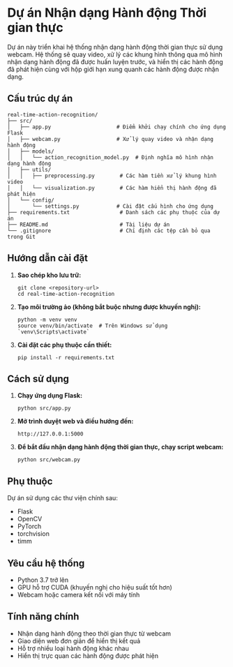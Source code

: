 # Dự án Nhận dạng Hành động Thời gian thực

Dự án này triển khai hệ thống nhận dạng hành động thời gian thực sử dụng webcam. Hệ thống sẽ quay video, xử lý các khung hình thông qua mô hình nhận dạng hành động đã được huấn luyện trước, và hiển thị các hành động đã phát hiện cùng với hộp giới hạn xung quanh các hành động được nhận dạng.

## Cấu trúc dự án

```
real-time-action-recognition/
├── src/
│   ├── app.py                     # Điểm khởi chạy chính cho ứng dụng Flask
│   ├── webcam.py                  # Xử lý quay video và nhận dạng hành động
│   ├── models/
│   │   └── action_recognition_model.py  # Định nghĩa mô hình nhận dạng hành động
│   ├── utils/
│   │   ├── preprocessing.py        # Các hàm tiền xử lý khung hình video
│   │   └── visualization.py        # Các hàm hiển thị hành động đã phát hiện
│   └── config/
│       └── settings.py            # Cài đặt cấu hình cho ứng dụng
├── requirements.txt                # Danh sách các phụ thuộc của dự án
├── README.md                       # Tài liệu dự án
└── .gitignore                      # Chỉ định các tệp cần bỏ qua trong Git
```

## Hướng dẫn cài đặt

1. **Sao chép kho lưu trữ:**
   ```
   git clone <repository-url>
   cd real-time-action-recognition
   ```

2. **Tạo môi trường ảo (không bắt buộc nhưng được khuyến nghị):**
   ```
   python -m venv venv
   source venv/bin/activate  # Trên Windows sử dụng `venv\Scripts\activate`
   ```

3. **Cài đặt các phụ thuộc cần thiết:**
   ```
   pip install -r requirements.txt
   ```

## Cách sử dụng

1. **Chạy ứng dụng Flask:**
   ```
   python src/app.py
   ```

2. **Mở trình duyệt web và điều hướng đến:**
   ```
   http://127.0.0.1:5000
   ```

3. **Để bắt đầu nhận dạng hành động thời gian thực, chạy script webcam:**
   ```
   python src/webcam.py
   ```

## Phụ thuộc

Dự án sử dụng các thư viện chính sau:
- Flask
- OpenCV
- PyTorch
- torchvision
- timm

## Yêu cầu hệ thống

- Python 3.7 trở lên
- GPU hỗ trợ CUDA (khuyến nghị cho hiệu suất tốt hơn)
- Webcam hoặc camera kết nối với máy tính

## Tính năng chính

- Nhận dạng hành động theo thời gian thực từ webcam
- Giao diện web đơn giản để hiển thị kết quả
- Hỗ trợ nhiều loại hành động khác nhau
- Hiển thị trực quan các hành động được phát hiện

